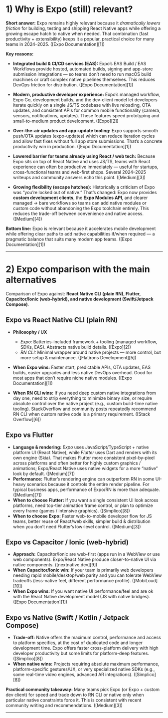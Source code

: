 
# 1) Why is Expo (still) relevant?

**Short answer:** Expo remains highly relevant because it *dramatically lowers friction* for building, testing and shipping React Native apps while offering a growing escape hatch to native when needed. That combination (fast productivity + extensibility) keeps it a popular, practical choice for many teams in 2024–2025. ([Expo Documentation][1])

**Key reasons:**

* **Integrated build & CI/CD services (EAS):** Expo’s EAS Build / EAS Workflows provide hosted, automated builds, signing and app-store submission integrations — so teams don’t need to run macOS build machines or craft complex native pipelines themselves. This reduces DevOps friction for distribution. ([Expo Documentation][1])

* **Modern, productive developer experience:** Expo’s managed workflow, Expo Go, development builds, and the dev-client model let developers iterate quickly on a single JS/TS codebase with live reloading, OTA updates, and consistent APIs for common mobile functionality (camera, sensors, notifications, updates). These features speed prototyping and small-to-medium product development. ([Expo][2])

* **Over-the-air updates and app-update tooling:** Expo supports smooth push/OTA updates (expo-updates) which can reduce iteration cycles and allow fast fixes without full app store submissions. That’s a concrete productivity win in production. ([Expo Documentation][1])

* **Lowered barrier for teams already using React / web tech:** Because Expo sits on top of React Native and uses JS/TS, teams with React experience can often be productive immediately — useful for startups, cross-functional teams and web-first shops. Several 2024–2025 writeups and community answers echo this point. ([Medium][3])

* **Growing flexibility (escape hatches):** Historically a criticism of Expo was “you’re locked out of native.” That’s changed: Expo now provides **custom development clients**, the **Expo Modules API**, and clearer managed → bare workflows so teams can add native modules or custom code without abandoning the Expo toolchain entirely. This reduces the trade-off between convenience and native access. ([Medium][4])

**Bottom line:** Expo is relevant because it accelerates mobile development while offering clear paths to add native capabilities if/when required — a pragmatic balance that suits many modern app teams. ([Expo Documentation][1])



---

# 2) Expo comparison  with the main alternatives

Comparison of Expo against: **React Native CLI (plain RN), Flutter, Capacitor/Ionic (web-hybrid), and native development (Swift/Jetpack Compose)**.

## Expo vs React Native CLI (plain RN)

* **Philosophy / UX**

  * *Expo:* Batteries-included framework + tooling (managed workflow, SDKs, EAS). Abstracts native build details. ([Expo][2])
  * *RN CLI:* Minimal wrapper around native projects — more control, but more setup & maintenance. ([Flatirons Development][5])
* **When Expo wins:** Faster start, predictable APIs, OTA updates, EAS builds, easier upgrades and less native DevOps overhead. Good for most apps that don’t require niche native modules. ([Expo Documentation][1])
* **When RN CLI wins:** If you need deep custom native integrations from day one, need to strip everything to minimize binary size, or require absolute control over the native project (e.g., custom build-time native tooling). StackOverflow and community posts repeatedly recommend RN CLI when custom native code is a primary requirement. ([Stack Overflow][6])

## Expo vs Flutter

* **Language & rendering:** *Expo* uses JavaScript/TypeScript + native platform UI (React Native), while *Flutter* uses Dart and renders with its own engine (Skia). That makes Flutter more consistent pixel-by-pixel across platforms and often better for highly custom graphics / animations; Expo/React Native uses native widgets for a more “native” look by default. ([Medium][7])
* **Performance:** Flutter’s rendering engine can outperform RN in some UI-heavy scenarios because it controls the entire render pipeline. For typical business apps, performance of Expo/RN is more than adequate. ([Medium][7])
* **When to choose Flutter:** If you want a single consistent UI look across platforms, need top-tier animation frame control, or plan to optimize every frame (games / intensive graphics). ([Simplico][8])
* **When to choose Expo:** Faster web-to-mobile developer flow for JS teams, better reuse of React/web skills, simpler build & distribution when you don’t need Flutter’s low-level control. ([Medium][3])

## Expo vs Capacitor / Ionic (web-hybrid)

* **Approach:** Capacitor/Ionic are web-first (apps run in a WebView or use web components). Expo/React Native produce closer-to-native UI via native components. ([nextnative.dev][9])
* **When Capacitor/Ionic win:** If your team is primarily web developers needing rapid mobile/desktop/web parity and you can tolerate WebView tradeoffs (less-native feel, different performance profile). ([MobiLoud][10])
* **When Expo wins:** If you want native UI performance/feel and are ok with the React Native development model (JS with native bridges). ([Expo Documentation][1])

## Expo vs Native (Swift / Kotlin / Jetpack Compose)

* **Trade-off:** Native offers the maximum control, performance and access to platform specifics, at the cost of duplicated code and longer development time. Expo offers faster cross-platform delivery with high developer productivity but some limits for platform-deep features. ([Simplico][8])
* **When native wins:** Projects requiring absolute maximum performance, platform-specific gestures/UX, or very specialized native SDKs (e.g., some real-time video engines, advanced AR integrations). ([Simplico][8])

**Practical community takeaway:** Many teams pick Expo (or Expo + custom dev client) for speed and trade down to RN CLI or native only when particular native constraints force it. This is consistent with recent community writing and recommendations. ([Medium][3])

---

